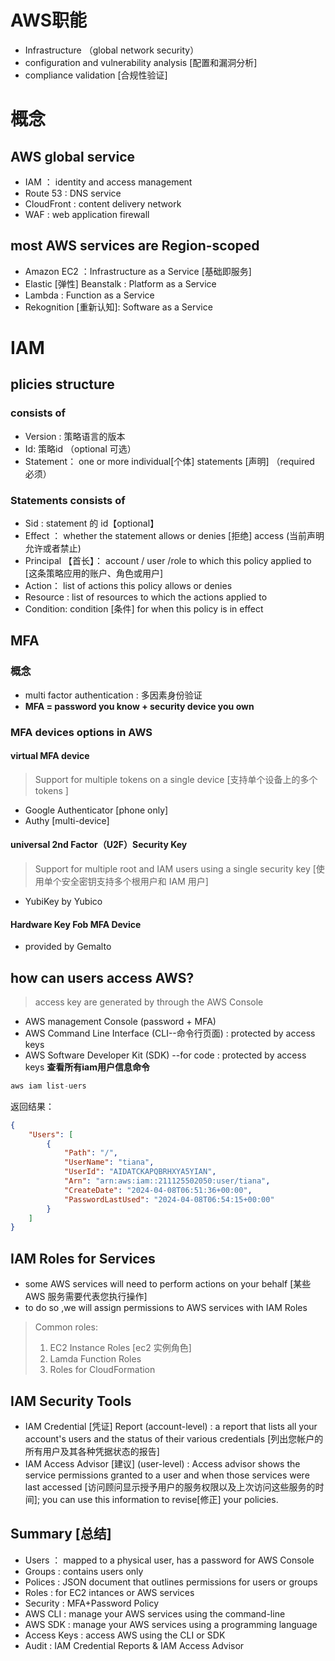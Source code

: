 # AWS职能

* Infrastructure （global network security）
* configuration and vulnerability analysis [配置和漏洞分析]
* compliance validation [合规性验证]
# 概念

## AWS global service

* IAM ： identity and access management
* Route 53 : DNS service
* CloudFront :  content delivery network
* WAF : web application firewall
## most AWS services are Region-scoped

* Amazon EC2 ：Infrastructure as a Service [基础即服务]
* Elastic [弹性] Beanstalk : Platform as a Service 
* Lambda : Function as a Service
* Rekognition [重新认知]: Software as a Service
# IAM

## plicies structure

### consists of

* Version : 策略语言的版本
* Id: 策略id （optional 可选）
* Statement： one or more individual[个体]  statements [声明]  （required 必须）
### Statements consists of

* Sid : statement 的 id【optional】
* Effect ： whether the statement allows or denies [拒绝] access (当前声明允许或者禁止)
* Principal 【首长】： account / user /role to which this policy applied to [这条策略应用的账户、角色或用户]
* Action： list of actions this policy allows or denies
* Resource : list of resources to which the actions applied to
* Condition: condition [条件] for when this policy is in effect
## MFA

### 概念

* multi factor authentication  : 多因素身份验证
* **MFA = password you know + security device you own**
### MFA devices options in AWS

#### virtual MFA device

>Support for multiple tokens on a single device [支持单个设备上的多个tokens ]
* Google Authenticator [phone only]
* Authy [multi-device]
#### universal 2nd Factor（U2F）Security Key

>Support for multiple root and IAM users using a single security key [使用单个安全密钥支持多个根用户和 IAM 用户]
* YubiKey by Yubico
#### Hardware Key Fob MFA  Device

* provided by Gemalto
## how can users access AWS?

>access key are generated by through the AWS Console
* AWS management Console (password + MFA)
* AWS Command Line Interface (CLI--命令行页面) : protected by access keys
* AWS Software Developer Kit (SDK) --for code : protected by access keys 
**查看所有iam用户信息命令**

```c++
aws iam list-uers
```
返回结果：
```json
{
    "Users": [
        {
            "Path": "/",
            "UserName": "tiana",
            "UserId": "AIDATCKAPQBRHXYA5YIAN",
            "Arn": "arn:aws:iam::211125502050:user/tiana",
            "CreateDate": "2024-04-08T06:51:36+00:00",
            "PasswordLastUsed": "2024-04-08T06:54:15+00:00"
        }
    ]
}
```
## IAM Roles for Services

* some AWS services will need to perform actions on your behalf [某些 AWS 服务需要代表您执行操作]
* to do so ,we will assign permissions to AWS services with IAM Roles
>Common roles:
>1. EC2 Instance Roles  [ec2 实例角色]
>2. Lamda Function Roles 
>3. Roles for CloudFormation
## IAM Security Tools

* IAM Credential [凭证] Report (account-level) :  a report that lists all your account's users and the status of their various credentials [列出您帐户的所有用户及其各种凭据状态的报告]
* IAM Access Advisor [建议] (user-level) : Access advisor shows the service permissions granted to a user and when those services were last accessed [访问顾问显示授予用户的服务权限以及上次访问这些服务的时间];   you can use this information to revise[修正] your policies.
## Summary [总结]

* Users ： mapped to a physical user, has a password for AWS Console
* Groups : contains users only
* Polices : JSON document that outlines permissions for users or groups
* Roles : for EC2 intances or AWS services
* Security : MFA+Password Policy
* AWS CLI : manage your AWS services using the command-line
* AWS SDK : manage your AWS services using a programming language
* Access Keys : access AWS using the CLI or SDK
* Audit : IAM Credential Reports &  IAM Access Advisor

